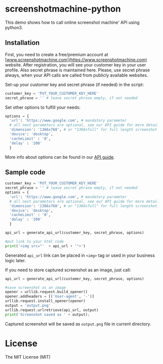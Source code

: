 # screenshotmachine-python

This demo shows how to call online screenshot machine' API using python3.

## Installation
First, you need to create a free/premium account at [www.screenshotmachine.com](https://www.screenshotmachine.com) website. After registration, you will see your customer key in your user profile. Also secret phrase is maintained here. Please, use secret phrase always, when your API calls are called from publicly available websites.  

Set-up your customer key and secret phrase (if needed) in the script:

```python
customer_key = 'PUT_YOUR_CUSTOMER_KEY_HERE'
secret_phrase = '' # leave secret phrase empty, if not needed
```

Set other options to fulfill your needs: 

```python
options = {
  'url': 'https://www.google.com', # mandatory parameter
  # all next parameters are optional, see our API guide for more details
  'dimension': '1366x768', # or "1366xfull" for full length screenshot
  'device': 'desktop',
  'cacheLimit' : '0',
  'delay' : '200'
  }
```
More info about options can be found in our [API guide](https://www.screenshotmachine.com/apiguide.php).  

 Sample code
-----

```python
customer_key = 'PUT_YOUR_CUSTOMER_KEY_HERE'
secret_phrase = '' # leave secret phrase empty, if not needed
options = {
  'url': 'https://www.google.com', # mandatory parameter
  # all next parameters are optional, see our API guide for more details
  'dimension': '1366x768', # or "1366xfull" for full length screenshot
  'device': 'desktop',
  'cacheLimit' : '0',
  'delay' : '200'
  }

api_url = generate_api_url(customer_key, secret_phrase, options)

#put link to your html code
print('<img src="'  + api_url + '">')
```
Generated ```api_url```  link can be placed in ```<img>``` tag or used in your business logic later.

If you need to store captured screenshot as an image, just call:

```python
api_url = generate_api_url(customer_key, secret_phrase, options)

#save screenshot as an image
opener = urllib.request.build_opener()
opener.addheaders = [('User-agent', '-')]
urllib.request.install_opener(opener)
output = 'output.png'
urllib.request.urlretrieve(api_url, output)
print('Screenshot saved as ' + output);
```


Captured screenshot will be saved as ```output.png``` file in current directory.

# License

The MIT License (MIT)    